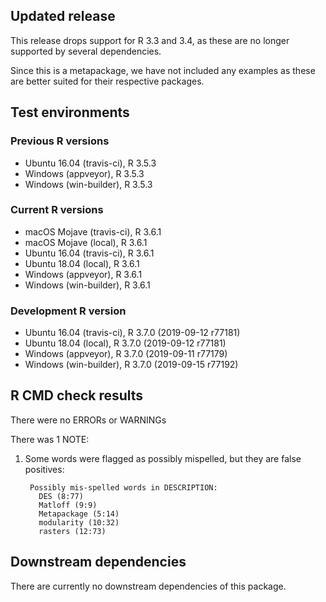 ## Updated release

This release drops support for R 3.3 and 3.4, as these are no longer supported by several dependencies.

Since this is a metapackage, we have not included any examples as these are better suited for their respective packages.

## Test environments

### Previous R versions
* Ubuntu 16.04       (travis-ci), R 3.5.3
* Windows             (appveyor), R 3.5.3
* Windows          (win-builder), R 3.5.3

### Current R versions
* macOS Mojave       (travis-ci), R 3.6.1
* macOS Mojave           (local), R 3.6.1
* Ubuntu 16.04       (travis-ci), R 3.6.1
* Ubuntu 18.04           (local), R 3.6.1
* Windows             (appveyor), R 3.6.1
* Windows          (win-builder), R 3.6.1

### Development R version
* Ubuntu 16.04       (travis-ci), R 3.7.0 (2019-09-12 r77181)
* Ubuntu 18.04           (local), R 3.7.0 (2019-09-12 r77181)
* Windows             (appveyor), R 3.7.0 (2019-09-11 r77179)
* Windows          (win-builder), R 3.7.0 (2019-09-15 r77192)

## R CMD check results

There were no ERRORs or WARNINGs

There was 1 NOTE:

1. Some words were flagged as possibly mispelled, but they are false positives:

        Possibly mis-spelled words in DESCRIPTION:
          DES (8:77)
          Matloff (9:9)
          Metapackage (5:14)
          modularity (10:32)
          rasters (12:73)

## Downstream dependencies

There are currently no downstream dependencies of this package.
